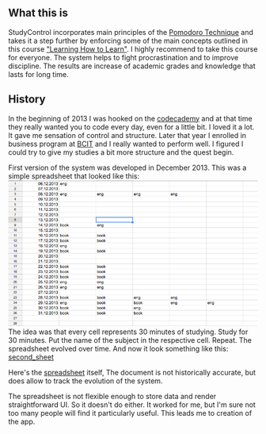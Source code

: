 ## What this is
StudyControl incorporates main principles of the [Pomodoro Technique](https://en.wikipedia.org/wiki/Pomodoro_Technique) and takes it a step further by enforcing some of the main concepts outlined in this course ["Learning How to Learn"](https://www.coursera.org/learn/learning-how-to-learn). I highly recommend to take this course for everyone. The system helps to fight procrastination and to improve discipline. The results are increase of academic grades and knowledge that lasts for long time. 
## History
In the beginning of 2013 I was hooked on the [codecademy](https://www.codecademy.com/) and at that time they really wanted you to code every day, even for a little bit. I loved it a lot. It gave me sensation of control and structure. Later that year I enrolled in business program at [BCIT](http://www.bcit.ca/) and I really wanted to perform well. I figured I could try to give my studies a bit more structure and the quest begin.

First version of the system was developed in December 2013. This was a simple spreadsheet that looked like this: ![first_sheet](https://github.com/vicdashkov/study_control/blob/master/images/first_sheet.png)
The idea was that every cell represents 30 minutes of studying. Study for 30 minutes. Put the name of the subject in the respective cell. Repeat.
The spreadsheet evolved over time. And now it look something like this: 
[second_sheet](https://github.com/vicdashkov/study_control/blob/master/images/secons_sheet.png)

Here's the [spreadsheet](https://docs.google.com/spreadsheets/d/1OyAN5yKMNYc_HySc2362zKyYhqxHhFMci4HFjhcIbG4/edit?usp=sharing) itself, The document is not historically accurate, but does allow to track the evolution of the system.

The spreadsheet is not flexible enough to store data and render straightforward UI. So it doesn't do either. It worked for me, but I'm sure not too many people will find it particularly useful.
This leads me to creation of the app.
